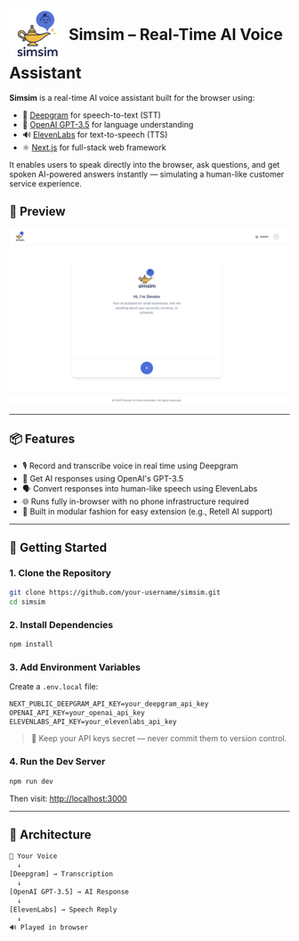 # <img src="public/images/simsim-logo.png" alt="Simsim Logo" width="100" height="100" style="display: inline-block; vertical-align: middle;"/> Simsim – Real-Time AI Voice Assistant

**Simsim** is a real-time AI voice assistant built for the browser using:
- 🎤 [Deepgram](https://deepgram.com) for speech-to-text (STT)
- 🧠 [OpenAI GPT-3.5](https://platform.openai.com/) for language understanding
- 🔊 [ElevenLabs](https://elevenlabs.io) for text-to-speech (TTS)
- ⚛️ [Next.js](https://nextjs.org/) for full-stack web framework

It enables users to speak directly into the browser, ask questions, and get spoken AI-powered answers instantly — simulating a human-like customer service experience.

## 📸 Preview

<div align="center">
  <img src="public/screenshots/simsim-preview.png" alt="Simsim Preview" width="900"/>
</div>

---

## 📦 Features

- 🎙️ Record and transcribe voice in real time using Deepgram
- 🤖 Get AI responses using OpenAI's GPT-3.5
- 🗣️ Convert responses into human-like speech using ElevenLabs
- 🌐 Runs fully in-browser with no phone infrastructure required
- 🔧 Built in modular fashion for easy extension (e.g., Retell AI support)

---

## 🚀 Getting Started

### 1. Clone the Repository

```bash
git clone https://github.com/your-username/simsim.git
cd simsim
```

### 2. Install Dependencies

```bash
npm install
```

### 3. Add Environment Variables

Create a `.env.local` file:

```env
NEXT_PUBLIC_DEEPGRAM_API_KEY=your_deepgram_api_key
OPENAI_API_KEY=your_openai_api_key
ELEVENLABS_API_KEY=your_elevenlabs_api_key
```

> 🔐 Keep your API keys secret — never commit them to version control.

### 4. Run the Dev Server

```bash
npm run dev
```

Then visit: [http://localhost:3000](http://localhost:3000)

---

## 🧠 Architecture

```
🎤 Your Voice
  ↓
[Deepgram] → Transcription
  ↓
[OpenAI GPT-3.5] → AI Response
  ↓
[ElevenLabs] → Speech Reply
  ↓
🔊 Played in browser
```
